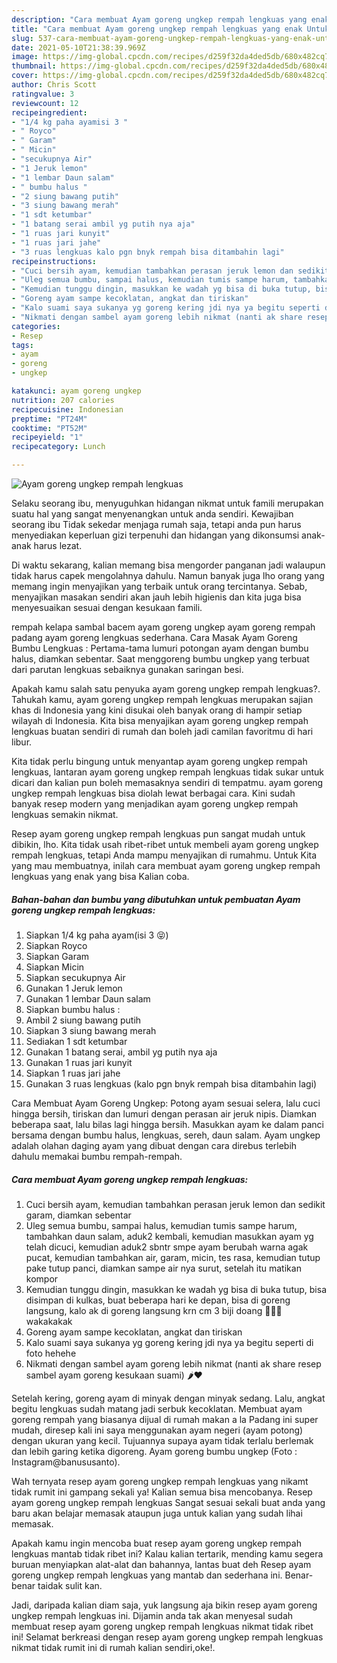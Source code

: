 ```yaml
---
description: "Cara membuat Ayam goreng ungkep rempah lengkuas yang enak Untuk Jualan"
title: "Cara membuat Ayam goreng ungkep rempah lengkuas yang enak Untuk Jualan"
slug: 537-cara-membuat-ayam-goreng-ungkep-rempah-lengkuas-yang-enak-untuk-jualan
date: 2021-05-10T21:38:39.969Z
image: https://img-global.cpcdn.com/recipes/d259f32da4ded5db/680x482cq70/ayam-goreng-ungkep-rempah-lengkuas-foto-resep-utama.jpg
thumbnail: https://img-global.cpcdn.com/recipes/d259f32da4ded5db/680x482cq70/ayam-goreng-ungkep-rempah-lengkuas-foto-resep-utama.jpg
cover: https://img-global.cpcdn.com/recipes/d259f32da4ded5db/680x482cq70/ayam-goreng-ungkep-rempah-lengkuas-foto-resep-utama.jpg
author: Chris Scott
ratingvalue: 3
reviewcount: 12
recipeingredient:
- "1/4 kg paha ayamisi 3 "
- " Royco"
- " Garam"
- " Micin"
- "secukupnya Air"
- "1 Jeruk lemon"
- "1 lembar Daun salam"
- " bumbu halus "
- "2 siung bawang putih"
- "3 siung bawang merah"
- "1 sdt ketumbar"
- "1 batang serai ambil yg putih nya aja"
- "1 ruas jari kunyit"
- "1 ruas jari jahe"
- "3 ruas lengkuas kalo pgn bnyk rempah bisa ditambahin lagi"
recipeinstructions:
- "Cuci bersih ayam, kemudian tambahkan perasan jeruk lemon dan sedikit garam, diamkan sebentar"
- "Uleg semua bumbu, sampai halus, kemudian tumis sampe harum, tambahkan daun salam, aduk2 kembali, kemudian masukkan ayam yg telah dicuci, kemudian aduk2 sbntr smpe ayam berubah warna agak pucat, kemudian tambahkan air, garam, micin, tes rasa, kemudian tutup pake tutup panci, diamkan sampe air nya surut, setelah itu matikan kompor"
- "Kemudian tunggu dingin, masukkan ke wadah yg bisa di buka tutup, bisa disimpan di kulkas, buat beberapa hari ke depan, bisa di goreng langsung, kalo ak di goreng langsung krn cm 3 biji doang 🍗🍗🍗 wakakakak"
- "Goreng ayam sampe kecoklatan, angkat dan tiriskan"
- "Kalo suami saya sukanya yg goreng kering jdi nya ya begitu seperti di foto hehehe"
- "Nikmati dengan sambel ayam goreng lebih nikmat (nanti ak share resep sambel ayam goreng kesukaan suami) 🌶❤️"
categories:
- Resep
tags:
- ayam
- goreng
- ungkep

katakunci: ayam goreng ungkep 
nutrition: 207 calories
recipecuisine: Indonesian
preptime: "PT24M"
cooktime: "PT52M"
recipeyield: "1"
recipecategory: Lunch

---
```



![Ayam goreng ungkep rempah lengkuas](https://img-global.cpcdn.com/recipes/d259f32da4ded5db/680x482cq70/ayam-goreng-ungkep-rempah-lengkuas-foto-resep-utama.jpg)

Selaku seorang ibu, menyuguhkan hidangan nikmat untuk famili merupakan suatu hal yang sangat menyenangkan untuk anda sendiri. Kewajiban seorang ibu Tidak sekedar menjaga rumah saja, tetapi anda pun harus menyediakan keperluan gizi terpenuhi dan hidangan yang dikonsumsi anak-anak harus lezat.

Di waktu  sekarang, kalian memang bisa mengorder panganan jadi walaupun tidak harus capek mengolahnya dahulu. Namun banyak juga lho orang yang memang ingin menyajikan yang terbaik untuk orang tercintanya. Sebab, menyajikan masakan sendiri akan jauh lebih higienis dan kita juga bisa menyesuaikan sesuai dengan kesukaan famili. 

rempah kelapa sambal bacem ayam goreng ungkep ayam goreng rempah padang ayam goreng lengkuas sederhana. Cara Masak Ayam Goreng Bumbu Lengkuas : Pertama-tama lumuri potongan ayam dengan bumbu halus, diamkan sebentar. Saat menggoreng bumbu ungkep yang terbuat dari parutan lengkuas sebaiknya gunakan saringan besi.

Apakah kamu salah satu penyuka ayam goreng ungkep rempah lengkuas?. Tahukah kamu, ayam goreng ungkep rempah lengkuas merupakan sajian khas di Indonesia yang kini disukai oleh banyak orang di hampir setiap wilayah di Indonesia. Kita bisa menyajikan ayam goreng ungkep rempah lengkuas buatan sendiri di rumah dan boleh jadi camilan favoritmu di hari libur.

Kita tidak perlu bingung untuk menyantap ayam goreng ungkep rempah lengkuas, lantaran ayam goreng ungkep rempah lengkuas tidak sukar untuk dicari dan kalian pun boleh memasaknya sendiri di tempatmu. ayam goreng ungkep rempah lengkuas bisa diolah lewat berbagai cara. Kini sudah banyak resep modern yang menjadikan ayam goreng ungkep rempah lengkuas semakin nikmat.

Resep ayam goreng ungkep rempah lengkuas pun sangat mudah untuk dibikin, lho. Kita tidak usah ribet-ribet untuk membeli ayam goreng ungkep rempah lengkuas, tetapi Anda mampu menyajikan di rumahmu. Untuk Kita yang mau membuatnya, inilah cara membuat ayam goreng ungkep rempah lengkuas yang enak yang bisa Kalian coba.

<!--inarticleads1-->

##### Bahan-bahan dan bumbu yang dibutuhkan untuk pembuatan Ayam goreng ungkep rempah lengkuas:

1. Siapkan 1/4 kg paha ayam(isi 3 😝)
1. Siapkan  Royco
1. Siapkan  Garam
1. Siapkan  Micin
1. Siapkan secukupnya Air
1. Gunakan 1 Jeruk lemon
1. Gunakan 1 lembar Daun salam
1. Siapkan  bumbu halus :
1. Ambil 2 siung bawang putih
1. Siapkan 3 siung bawang merah
1. Sediakan 1 sdt ketumbar
1. Gunakan 1 batang serai, ambil yg putih nya aja
1. Gunakan 1 ruas jari kunyit
1. Siapkan 1 ruas jari jahe
1. Gunakan 3 ruas lengkuas (kalo pgn bnyk rempah bisa ditambahin lagi)


Cara Membuat Ayam Goreng Ungkep: Potong ayam sesuai selera, lalu cuci hingga bersih, tiriskan dan lumuri dengan perasan air jeruk nipis. Diamkan beberapa saat, lalu bilas lagi hingga bersih. Masukkan ayam ke dalam panci bersama dengan bumbu halus, lengkuas, sereh, daun salam. Ayam ungkep adalah olahan daging ayam yang dibuat dengan cara direbus terlebih dahulu memakai bumbu rempah-rempah. 

<!--inarticleads2-->

##### Cara membuat Ayam goreng ungkep rempah lengkuas:

1. Cuci bersih ayam, kemudian tambahkan perasan jeruk lemon dan sedikit garam, diamkan sebentar
1. Uleg semua bumbu, sampai halus, kemudian tumis sampe harum, tambahkan daun salam, aduk2 kembali, kemudian masukkan ayam yg telah dicuci, kemudian aduk2 sbntr smpe ayam berubah warna agak pucat, kemudian tambahkan air, garam, micin, tes rasa, kemudian tutup pake tutup panci, diamkan sampe air nya surut, setelah itu matikan kompor
1. Kemudian tunggu dingin, masukkan ke wadah yg bisa di buka tutup, bisa disimpan di kulkas, buat beberapa hari ke depan, bisa di goreng langsung, kalo ak di goreng langsung krn cm 3 biji doang 🍗🍗🍗 wakakakak
1. Goreng ayam sampe kecoklatan, angkat dan tiriskan
1. Kalo suami saya sukanya yg goreng kering jdi nya ya begitu seperti di foto hehehe
1. Nikmati dengan sambel ayam goreng lebih nikmat (nanti ak share resep sambel ayam goreng kesukaan suami) 🌶❤️


Setelah kering, goreng ayam di minyak dengan minyak sedang. Lalu, angkat begitu lengkuas sudah matang jadi serbuk kecoklatan. Membuat ayam goreng rempah yang biasanya dijual di rumah makan a la Padang ini super mudah, diresep kali ini saya menggunakan ayam negeri (ayam potong) dengan ukuran yang kecil. Tujuannya supaya ayam tidak terlalu berlemak dan lebih garing ketika digoreng. Ayam goreng bumbu ungkep (Foto : Instagram@banususanto). 

Wah ternyata resep ayam goreng ungkep rempah lengkuas yang nikamt tidak rumit ini gampang sekali ya! Kalian semua bisa mencobanya. Resep ayam goreng ungkep rempah lengkuas Sangat sesuai sekali buat anda yang baru akan belajar memasak ataupun juga untuk kalian yang sudah lihai memasak.

Apakah kamu ingin mencoba buat resep ayam goreng ungkep rempah lengkuas mantab tidak ribet ini? Kalau kalian tertarik, mending kamu segera buruan menyiapkan alat-alat dan bahannya, lantas buat deh Resep ayam goreng ungkep rempah lengkuas yang mantab dan sederhana ini. Benar-benar taidak sulit kan. 

Jadi, daripada kalian diam saja, yuk langsung aja bikin resep ayam goreng ungkep rempah lengkuas ini. Dijamin anda tak akan menyesal sudah membuat resep ayam goreng ungkep rempah lengkuas nikmat tidak ribet ini! Selamat berkreasi dengan resep ayam goreng ungkep rempah lengkuas nikmat tidak rumit ini di rumah kalian sendiri,oke!.

